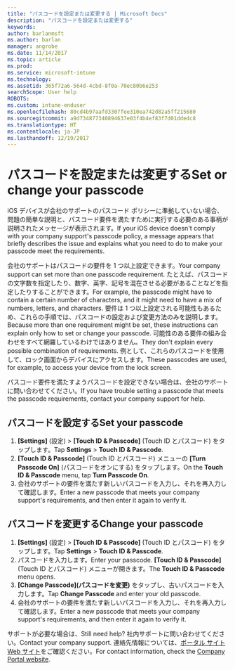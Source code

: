 ```yaml
---
title: "パスコードを設定または変更する | Microsoft Docs"
description: "パスコードを設定または変更する"
keywords: 
author: barlanmsft
ms.author: barlan
manager: angrobe
ms.date: 11/14/2017
ms.topic: article
ms.prod: 
ms.service: microsoft-intune
ms.technology: 
ms.assetid: 365f72a6-564d-4cbd-8f0a-70ec80b6e253
searchScope: User help
ROBOTS: 
ms.custom: intune-enduser
ms.openlocfilehash: 80cd4b97aafd3307fee310ea742d82a5ff215680
ms.sourcegitcommit: a9d734877340894637e03f4b4ef83f7d01ddedc8
ms.translationtype: HT
ms.contentlocale: ja-JP
ms.lasthandoff: 12/19/2017
---
```

# <a name="set-or-change-your-passcode"></a><span data-ttu-id="b9f1e-103">パスコードを設定または変更する</span><span class="sxs-lookup"><span data-stu-id="b9f1e-103">Set or change your passcode</span></span>

<span data-ttu-id="b9f1e-104">iOS デバイスが会社のサポートのパスコード ポリシーに準拠していない場合、問題の簡単な説明と、パスコード要件を満たすために実行する必要のある事柄が説明されたメッセージが表示されます。</span><span class="sxs-lookup"><span data-stu-id="b9f1e-104">If your iOS device doesn't comply with your company support's passcode policy, a message appears that briefly describes the issue and explains what you need to do to make your passcode meet the requirements.</span></span>

<span data-ttu-id="b9f1e-105">会社のサポートはパスコードの要件を 1 つ以上設定できます。</span><span class="sxs-lookup"><span data-stu-id="b9f1e-105">Your company support can set more than one passcode requirement.</span></span> <span data-ttu-id="b9f1e-106">たとえば、パスコードの文字数を指定したり、数字、英字、記号を混在させる必要があることなどを指定したりすることができます。</span><span class="sxs-lookup"><span data-stu-id="b9f1e-106">For example, the passcode might have to contain a certain number of characters, and it might need to have a mix of numbers, letters, and characters.</span></span> <span data-ttu-id="b9f1e-107">要件は 1 つ以上設定される可能性もあるため、これらの手順では、パスコードの設定および変更方法のみを説明します。</span><span class="sxs-lookup"><span data-stu-id="b9f1e-107">Because more than one requirement might be set, these instructions can explain only how to set or change your passcode.</span></span> <span data-ttu-id="b9f1e-108">可能性のある要件の組み合わせをすべて網羅しているわけではありません。</span><span class="sxs-lookup"><span data-stu-id="b9f1e-108">They don't explain every possible combination of requirements.</span></span> <span data-ttu-id="b9f1e-109">例として、これらのパスコードを使用して、ロック画面からデバイスにアクセスします。</span><span class="sxs-lookup"><span data-stu-id="b9f1e-109">These passcodes are used, for example, to access your device from the lock screen.</span></span>

<span data-ttu-id="b9f1e-110">パスコード要件を満たすようパスコードを設定できない場合は、会社のサポートに問い合わせてください。</span><span class="sxs-lookup"><span data-stu-id="b9f1e-110">If you have trouble setting a passcode that meets the passcode requirements, contact your company support for help.</span></span>

## <a name="set-your-passcode"></a><span data-ttu-id="b9f1e-111">パスコードを設定する</span><span class="sxs-lookup"><span data-stu-id="b9f1e-111">Set your passcode</span></span>

1. <span data-ttu-id="b9f1e-112">**[Settings]** (設定)  > **[Touch ID & Passcode]** (Touch ID とパスコード) をタップします。</span><span class="sxs-lookup"><span data-stu-id="b9f1e-112">Tap **Settings** > **Touch ID & Passcode**.</span></span>
2. <span data-ttu-id="b9f1e-113">**[Touch ID & Passcode]** (Touch ID とパスコード) メニューの **[Turn Passcode On]** (パスコードをオンにする) をタップします。</span><span class="sxs-lookup"><span data-stu-id="b9f1e-113">On the **Touch ID & Passcode** menu, tap **Turn Passcode On**.</span></span>
3. <span data-ttu-id="b9f1e-114">会社のサポートの要件を満たす新しいパスコードを入力し、それを再入力して確認します。</span><span class="sxs-lookup"><span data-stu-id="b9f1e-114">Enter a new passcode that meets your company support's requirements, and then enter it again to verify it.</span></span>

## <a name="change-your-passcode"></a><span data-ttu-id="b9f1e-115">パスコードを変更する</span><span class="sxs-lookup"><span data-stu-id="b9f1e-115">Change your passcode</span></span>

1. <span data-ttu-id="b9f1e-116">**[Settings]** (設定)  > **[Touch ID & Passcode]** (Touch ID とパスコード) をタップします。</span><span class="sxs-lookup"><span data-stu-id="b9f1e-116">Tap **Settings** > **Touch ID & Passcode**.</span></span>
2. <span data-ttu-id="b9f1e-117">パスコードを入力します。</span><span class="sxs-lookup"><span data-stu-id="b9f1e-117">Enter your passcode.</span></span> <span data-ttu-id="b9f1e-118">**[Touch ID & Passcode]** (Touch ID とパスコード) メニューが開きます。</span><span class="sxs-lookup"><span data-stu-id="b9f1e-118">The **Touch ID & Passcode** menu opens.</span></span>
2. <span data-ttu-id="b9f1e-119">**[Change Passcode]\(パスコードを変更\)** をタップし、古いパスコードを入力します。</span><span class="sxs-lookup"><span data-stu-id="b9f1e-119">Tap **Change Passcode** and enter your old passcode.</span></span>
3. <span data-ttu-id="b9f1e-120">会社のサポートの要件を満たす新しいパスコードを入力し、それを再入力して確認します。</span><span class="sxs-lookup"><span data-stu-id="b9f1e-120">Enter a new passcode that meets your company support's requirements, and then enter it again to verify it.</span></span>

<span data-ttu-id="b9f1e-121">サポートが必要な場合は、</span><span class="sxs-lookup"><span data-stu-id="b9f1e-121">Still need help?</span></span> <span data-ttu-id="b9f1e-122">社内サポートに問い合わせてください。</span><span class="sxs-lookup"><span data-stu-id="b9f1e-122">Contact your company support.</span></span> <span data-ttu-id="b9f1e-123">連絡先情報については、[ポータル サイト Web サイト](https://portal.manage.microsoft.com#HelpDeskDialog)をご確認ください。</span><span class="sxs-lookup"><span data-stu-id="b9f1e-123">For contact information, check the [Company Portal website](https://portal.manage.microsoft.com#HelpDeskDialog).</span></span>
